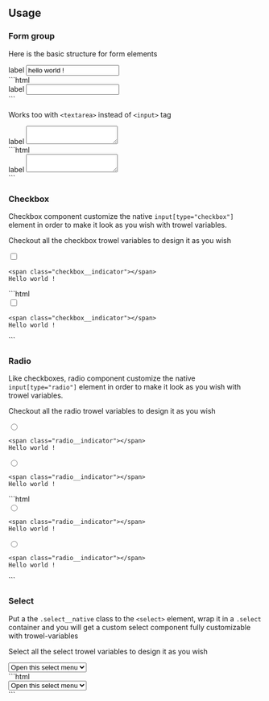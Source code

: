## Usage

### Form group
Here is the basic structure for form elements

<div class="preview">
<div class="form-group">
  <label class="form-group__label" for="input-example-1">label</label>
  <input class="form-group__input" id="input-example-1" type="text" value="hello world !">
</div>
</div>
```html
<div class="form-group">
  <label class="form-group__label" for="input-example-1">label</label>
  <input class="form-group__input" id="input-example-1" type="text">
</div>
```

Works too with `<textarea>` instead of `<input>` tag

<div class="preview">
<div class="form-group">
  <label class="form-group__label" for="input-example-1">label</label>
  <textarea class="form-group__input" id="input-example-2"></textarea>
</div>
</div>
```html
<div class="form-group">
  <label class="form-group__label" for="input-example-2">label</label>
  <textarea class="form-group__input" id="input-example-2"></textarea>
</div>
```


### Checkbox

Checkbox component customize the native `input[type="checkbox"]` element in order to make it look as you wish with trowel variables.

<p class="callout callout--success">
  Checkout all the checkbox trowel variables to design it as you wish
</p>

<div class="preview">
<div class="form-group">
  <label class="checkbox">
    <input class="checkbox__native" type="checkbox">

    <span class="checkbox__indicator"></span>
    Hello world !
  </label>
</div>
</div>
```html
<div class="form-group">
  <label class="checkbox">
    <input class="checkbox__native" type="checkbox">

    <span class="checkbox__indicator"></span>
    Hello world !
  </label>
</div>
```

### Radio

Like checkboxes, radio component customize the native `input[type="radio"]` element in order to make it look as you wish with trowel variables.

<p class="callout callout--success">
  Checkout all the radio trowel variables to design it as you wish
</p>

<div class="preview">
<div class="form-group">
  <label class="radio">
    <input class="radio__native" type="radio" name="radio-example">

    <span class="radio__indicator"></span>
    Hello world !
  </label>
</div>

<div class="form-group">
  <label class="radio">
    <input class="radio__native" type="radio" name="radio-example">

    <span class="radio__indicator"></span>
    Hello world !
  </label>
</div>
</div>
```html
<div class="form-group">
  <label class="radio">
    <input class="radio__native" type="radio" name="radio-example">

    <span class="radio__indicator"></span>
    Hello world !
  </label>
</div>

<div class="form-group">
  <label class="radio">
    <input class="radio__native" type="radio" name="radio-example">

    <span class="radio__indicator"></span>
    Hello world !
  </label>
</div>
```

### Select

Put a the `.select__native` class to the `<select>` element, wrap it in a `.select` container and you will get a custom select component fully customizable with trowel-variables

<p class="callout callout--success">
  Select all the select trowel variables to design it as you wish
</p>

<div class="preview">
<div class="form-group">
  <div class="select">
    <select class="select__native">
      <option selected>Open this select menu</option>
      <option value="1">One</option>
      <option value="2">Two</option>
      <option value="3">Three</option>
    </select>
  </div>
</div>
</div>
```html
<div class="form-group">
  <div class="select">
    <select class="select__native">
      <option selected>Open this select menu</option>
      <option value="1">One</option>
      <option value="2">Two</option>
      <option value="3">Three</option>
    </select>
  </div>
</div>
```
